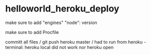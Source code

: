 # helloworld_heroku_deploy

make sure to add "engines" "node": version

make sure to add Procfile

committ all files / git push heroku master / had to run from heroku - terminal: heroku local did not work nor heroku open
